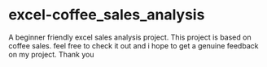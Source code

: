 # excel-coffee_sales_analysis
A beginner friendly excel sales analysis project. This project is based on coffee sales. feel free to check it out and i hope to get a genuine feedback on my project. Thank you
